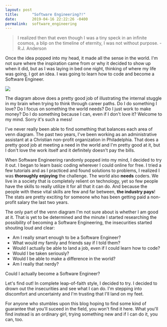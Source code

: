 ```yaml
---
layout: post
title:      "Software Engineering?!"
date:       2019-04-16 22:22:26 -0400
permalink:  software_engineering
---
```



> I realized then that even though I was a tiny speck in an infinite cosmos, a blip on the timeline of eternity, I was not without purpose. - R.J. Anderson

Once the idea popped into my head, it made all the sense in the world. I'm not sure where the inspiration came from or why it decided to show up when it did, but as I was laying in bed one night, thinking of where my life was going, I got an idea. I was going to learn how to code and become a Software Engineer. 

![](https://image-store.slidesharecdn.com/390e3177-b199-4651-a926-6caacc8dd85e-original.png)

The diagram above does a pretty good job of illustrating the internal stuggle in my brain when trying to think through career paths. Do I do something I love? Do I focus on something the world needs? Do I just work to make money? Do I do something because I can, even if I don't love it? Welcome to my mind. Sorry it's such a mess! 

I've never really been able to find something that balances each area of venn diagram. The past two years, I've been working as an administrative assistant at a Christian non-profit organization in Philadelphia. That does a pretty good job at meeting a need in the world and I'm pretty good at it, but I don't love the work itself and it definitely doesn't pay the bills.

When Software Engineering randomly popped into my mind, I decided to try it out. I began to learn basic coding wherever I could online for free.  I tried a few tutorials and as I practiced and found solutions to problems, I realized I was **thoroughly enjoying** the challenge. The world also **needs** coders. We live in a society that is completely relient on technology, yet so few people have the skills to really utilize it for all that it can do. And because the people with these vital skills are few and far between, **the industry pays**! The stats are pretty exciting for someone who has been getting paid a non-profit salary the last two years.

The only part of the venn diagram I'm not sure about is whether I am good at it. That is yet to be determined and the minute I started researching the possibility of becoming a Software Engineering, the insecurities started shouting loud and clear: 

* Am I really smart enough to be a Software Engineer?
* What would my family and friends say if I told them? 
* Would I actually be able to land a job, even if I could learn how to code? 
* Would I be taken seriously?
* Would I be able to make a difference in the world? 
* Am I really that nerdy?

Could I actually become a Software Engineer? 

Let's find out! In complete leap-of-faith style, I decided to try. I decided to drown out the insecurities and see what I can do. I'm stepping into discomfort and uncertainty and I'm trusting that I'll land on my feet. 

For anyone who stumbles upon this blog hoping to find some kind of guarantee that you'll suceed in the field, you won't find it here. What you'll find instead is an ordinary girl, trying something new and if I can do it, you can, too. 
